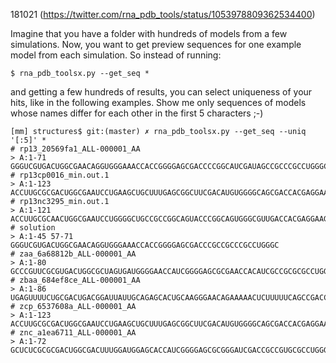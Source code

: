 181021
(https://twitter.com/rna_pdb_tools/status/1053978809362534400)

Imagine that you have a folder with hundreds of models from a few simulations. Now, you want to get preview sequences for one example model from each simulation. So instead of running:

    $ rna_pdb_toolsx.py --get_seq *

and getting a few hundreds of results, you can select uniqueness of your hits, like in the following examples. Show me only sequences of models whose names differ for each other in the first 5 characters ;-)

    [mm] structures$ git:(master) ✗ rna_pdb_toolsx.py --get_seq --uniq '[:5]' *
    # rp13_20569fa1_ALL-000001_AA
    > A:1-71
    GGGUCGUGACUGGCGAACAGGUGGGAAACCACCGGGGAGCGACCCCGGCAUCGAUAGCCGCCCGCCUGGGC
    # rp13cp0016_min.out.1
    > A:1-123
    ACCUUGCGCGACUGGCGAAUCCUGAAGCUGCUUUGAGCGGCUUCGACAUGUGGGGCAGCGACCACGAGGAAGCGCAAGGUUUCUGGCGUCAUGCACAACGGCGCCUGCCGCUCGCCUGGGCAG
    # rp13nc3295_min.out.1
    > A:1-121
    ACCUUGCGCAACUGGCGAAUCCUGGGGCUGCCGCCGGCAGUACCCGGCAGUGGGCGUUGACCACGAGGAAGCGCAAGGUCUCUGGCGUCAUGCACAACGACGCCUGCCGCUCGCCUGGGCA
    # solution
    > A:1-45 57-71
    GGGUCGUGACUGGCGAACAGGUGGGAAACCACCGGGGAGCGACCCGCCGCCCGCCUGGGC
    # zaa_6a68812b_ALL-000001_AA
    > A:1-80
    GCCCGUUCGCGUGACUGGCGCUAGUGAUGGGGAACCAUCGGGGAGCGCGAACCACAUCGCCGCGCGCCUGGGCUCCUCGA
    # zbaa_684ef8ce_ALL-000001_AA
    > A:1-86
    UGAGUUUUCUGCGACUGACGGAUUAUUGCAGAGCACUGCAAGGGAACAGAAAAACUCUUUUUCAGCCGACCGUCUGGGCACACCUG
    # zcp_6537608a_ALL-000001_AA
    > A:1-123
    ACCUUGCGCGACUGGCGAAUCCUGAAGCUGCUUUGAGCGGCUUCGACAUGUGGGGCAGCGACCACGAGGAAGCGCAAGGUUUCUGGCGUCAUGCACAACGGCGCCUGCCGCUCGCCUGGGCAG
    # znc_a1ea6711_ALL-000001_AA
    > A:1-72
    GCUCUCGCGCGACUGGCGACUUUGGAUGGAGCACCAUCGGGGAGCGCGGGAUCGACCGCCGUGCGCCUGGGC

